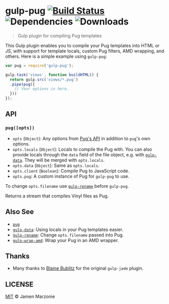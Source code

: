 # gulp-pug [![Build Status][status-img]][status] ![Dependencies][deps] ![Downloads][downloads]
> Gulp plugin for compiling Pug templates

This Gulp plugin enables you to compile your Pug templates into HTML or JS, with support for template locals, custom Pug filters, AMD wrapping, and others.  Here is a simple example using `gulp-pug`:
```javascript
var pug = require('gulp-pug');

gulp.task('views', function buildHTML() {
  return gulp.src('views/*.pug')
  .pipe(pug({
    // Your options in here.
  }))
});
```

## API
### `pug([opts])`
 - `opts` (`Object`): Any options from [Pug's API][api] in addition to `pug`'s own options.
 - `opts.locals` (`Object`): Locals to compile the Pug with. You can also provide locals through the `data` field of the file object, e.g. with [`gulp-data`][gulp-data]. They will be merged with `opts.locals`.
 - `opts.data` (`Object`): Same as `opts.locals`.
 - `opts.client` (`Boolean`): Compile Pug to JavaScript code.
 - `opts.pug`: A custom instance of Pug for `gulp-pug` to use.

To change `opts.filename` use [`gulp-rename`][gulp-rename] before `gulp-pug`.

Returns a stream that compiles Vinyl files as Pug.

## Also See
 - [`pug`][pug]
 - [`gulp-data`][gulp-data]: Using locals in your Pug templates easier.
 - [`gulp-rename`][gulp-rename]: Change `opts.filename` passed into Pug.
 - [`gulp-wrap-amd`][gulp-wrap-amd]: Wrap your Pug in an AMD wrapper.

## Thanks
 - Many thanks to [Blaine Bublitz][phated] for the original `gulp-jade` plugin.

## LICENSE
[MIT][license] &copy; Jamen Marzonie

 [status]: https://travis-ci.org/pugjs/gulp-pug
 [status-img]: https://travis-ci.org/pugjs/gulp-pug.png?branch=master
 [deps]: https://david-dm.org/pugjs/gulp-pug.svg
 [downloads]: https://img.shields.io/npm/dm/gulp-pug.svg
 [pug]: http://github.com/pugjs/pug
 [api]: http://jade-lang.com/api/
 [gulp-data]: https://npmjs.com/gulp-data
 [gulp-rename]: https://npmjs.com/gulp-rename
 [gulp-wrap-amd]: https://github.com/phated/gulp-wrap-amd
 [phated]: https://github.com/phated
 [license]: LICENSE
